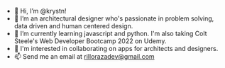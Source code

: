 - 👋 Hi, I’m @krystn!
- 👀 I’m an architectural designer who's passionate in problem solving, data driven and human centered design.
- 🌱 I’m currently learning javascript and python. I'm also taking Colt Steele's Web Developer Bootcamp 2022 on Udemy.
- 💞️ I'm interested in collaborating on apps for architects and designers.
- 📫 Send me an email at rillorazadev@gmail.com
